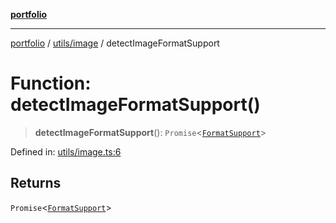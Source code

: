 [**portfolio**](../../../README.md)

***

[portfolio](../../../modules.md) / [utils/image](../README.md) / detectImageFormatSupport

# Function: detectImageFormatSupport()

> **detectImageFormatSupport**(): `Promise`\<[`FormatSupport`](../interfaces/FormatSupport.md)\>

Defined in: [utils/image.ts:6](https://github.com/tnorlund/Portfolio/blob/07f8f0201dea36cd4d7e6e4ab954e6b07f3497b0/portfolio/utils/image.ts#L6)

## Returns

`Promise`\<[`FormatSupport`](../interfaces/FormatSupport.md)\>
